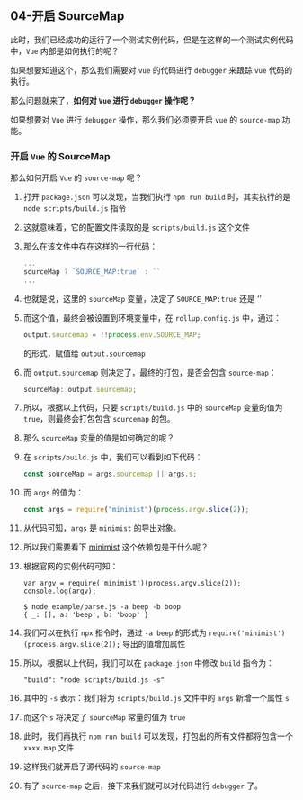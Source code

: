 ## 04-开启 SourceMap

此时，我们已经成功的运行了一个测试实例代码，但是在这样的一个测试实例代码中，`Vue` 内部是如何执行的呢？

如果想要知道这个，那么我们需要对 `vue` 的代码进行 `debugger` 来跟踪 `vue` 代码的执行。

那么问题就来了，**如何对 `Vue` 进行 `debugger` 操作呢？**

如果想要对 `Vue` 进行 `debugger` 操作，那么我们必须要开启 `vue` 的 `source-map` 功能。

### 开启 `Vue` 的 SourceMap

那么如何开启 `Vue` 的 `source-map` 呢？

1. 打开 `package.json` 可以发现，当我们执行 `npm run build` 时，其实执行的是 `node scripts/build.js` 指令

2. 这就意味着，它的配置文件读取的是 `scripts/build.js` 这个文件

3. 那么在该文件中存在这样的一行代码：

   ```js
   ...
   sourceMap ? `SOURCE_MAP:true` : ``
   ...
   ```

4. 也就是说，这里的 `sourceMap` 变量，决定了 `SOURCE_MAP:true` 还是 ‘’

5. 而这个值，最终会被设置到环境变量中，在 `rollup.config.js` 中，通过：

   ```js
   output.sourcemap = !!process.env.SOURCE_MAP;
   ```

   的形式，赋值给 `output.sourcemap`

6. 而 `output.sourcemap` 则决定了，最终的打包，是否会包含 `source-map`：

   ```js
   sourceMap: output.sourcemap;
   ```

7. 所以，根据以上代码，只要 `scripts/build.js` 中的 `sourceMap` 变量的值为 `true`，则最终会打包包含 `sourcemap` 的包。

8. 那么 `sourceMap` 变量的值是如何确定的呢？

9. 在 `scripts/build.js` 中，我们可以看到如下代码：

   ```js
   const sourceMap = args.sourcemap || args.s;
   ```

10. 而 `args` 的值为：

    ```js
    const args = require("minimist")(process.argv.slice(2));
    ```

11. 从代码可知，`args` 是 `minimist` 的导出对象。

12. 所以我们需要看下 [minimist](https://www.npmjs.com/package/minimist) 这个依赖包是干什么呢？

13. 根据官网的实例代码可知：

    ```shell
    var argv = require('minimist')(process.argv.slice(2));
    console.log(argv);

    $ node example/parse.js -a beep -b boop
    { _: [], a: 'beep', b: 'boop' }
    ```

14. 我们可以在执行 `npx` 指令时，通过 `-a beep` 的形式为 `require('minimist')(process.argv.slice(2));` 导出的值增加属性

15. 所以，根据以上代码，我们可以在 `package.json` 中修改 `build` 指令为：

    ```shell
    "build": "node scripts/build.js -s"
    ```

16. 其中的 `-s` 表示：我们将为 `scripts/build.js` 文件中的 `args` 新增一个属性 `s`

17. 而这个 `s` 将决定了 `sourceMap` 常量的值为 `true`

18. 此时，我们再执行 `npm run build` 可以发现，打包出的所有文件都将包含一个 `xxxx.map` 文件

19. 这样我们就开启了源代码的 `source-map`

20. 有了 `source-map` 之后，接下来我们就可以对代码进行 `debugger` 了。
